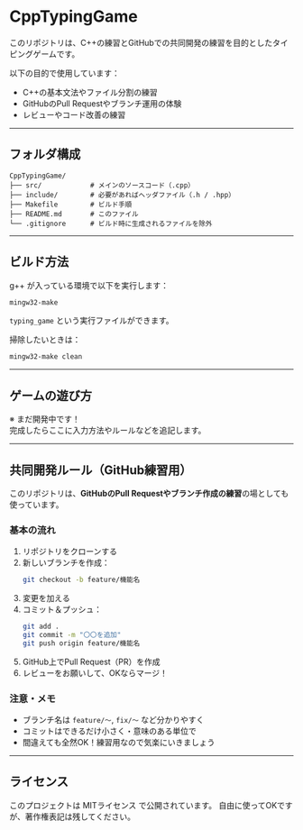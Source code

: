 # CppTypingGame

このリポジトリは、C++の練習とGitHubでの共同開発の練習を目的としたタイピングゲームです。

以下の目的で使用しています：

- C++の基本文法やファイル分割の練習
- GitHubのPull Requestやブランチ運用の体験
- レビューやコード改善の練習

---

## フォルダ構成

```
CppTypingGame/
├── src/            # メインのソースコード（.cpp）
├── include/        # 必要があればヘッダファイル（.h / .hpp）
├── Makefile        # ビルド手順
├── README.md       # このファイル
└── .gitignore      # ビルド時に生成されるファイルを除外
```

---

## ビルド方法

g++ が入っている環境で以下を実行します：

```bash
mingw32-make
```

`typing_game` という実行ファイルができます。

掃除したいときは：

```bash
mingw32-make clean
```

---

## ゲームの遊び方

※ まだ開発中です！  
完成したらここに入力方法やルールなどを追記します。

---

## 共同開発ルール（GitHub練習用）

このリポジトリは、**GitHubのPull Requestやブランチ作成の練習**の場としても使っています。

### 基本の流れ

1. リポジトリをクローンする
2. 新しいブランチを作成：
   ```bash
   git checkout -b feature/機能名
   ```
3. 変更を加える
4. コミット＆プッシュ：
   ```bash
   git add .
   git commit -m "〇〇を追加"
   git push origin feature/機能名
   ```
5. GitHub上でPull Request（PR）を作成
6. レビューをお願いして、OKならマージ！

### 注意・メモ

- ブランチ名は `feature/～`, `fix/～` など分かりやすく
- コミットはできるだけ小さく・意味のある単位で
- 間違えても全然OK！練習用なので気楽にいきましょう

---

## ライセンス

このプロジェクトは MITライセンス で公開されています。
自由に使ってOKですが、著作権表記は残してください。
